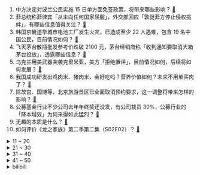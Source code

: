 1. 中方决定对波兰公民实施 15 日单方面免签政策，将带来哪些影响？ [:link:](https://www.zhihu.com/question/659785642)
2. 菲总统称菲律宾「从未向任何国家屈服」，外交部回应「敦促菲方停止侵权挑衅」，有哪些信息值得关注？ [:link:](https://www.zhihu.com/question/659773926)
3. 韩国京畿道华城市电池工厂发生火灾，已造成至少 22 人遇难，包含 19 名中国公民，目前情况如何？ [:link:](https://www.zhihu.com/question/659781483)
4. 飞天茅台散瓶批发参考价跌破 2100 元，茅台经销商称「收到通知要取消大箱茅台投放」，透露哪些信息？ [:link:](https://www.zhihu.com/question/659734617)
5. 乌克兰用美武器突袭克里米亚，美方「拒绝置评」，目前情况如何，后续将如何发展？ [:link:](https://www.zhihu.com/question/659766964)
6. 我国成功研发出鸡肉米、猪肉米，会好吃吗？营养价值如何？未来不用单买肉了？ [:link:](https://www.zhihu.com/question/659735919)
7. 除故宫、国博等，北京旅游景区已全面取消预约要求，这一调整将带来怎样的影响？ [:link:](https://www.zhihu.com/question/659579738)
8. 公募基金行业不少公司去年年终奖还没发，有公司裁员 30%，公募行业的「降本增效」为何来得如此猛烈？ [:link:](https://www.zhihu.com/question/659773691)
9. 无趣的本质是什么？ [:link:](https://www.zhihu.com/question/620391012)
10. 如何评价《龙之家族》第二季第二集（S02E02）？ [:link:](https://www.zhihu.com/question/659770375)
<details>
<summary>11 ~ 20</summary>

11. 《艾尔登法环》DLC是否已经彻底无力回天，宫崎英高还能否在年内实现本体当年的口碑逆转？ [:link:](https://www.zhihu.com/question/659674514)
12. 中国管理科学研究院因滥设下属机构、肆意扩大业务范围等问题被撤销事业单位登记，此事带来哪些警示？ [:link:](https://www.zhihu.com/question/659697568)
13. 2024年6月24日，大A跳空下跌，一度触及 2960点，请问大家在这个阶段有什么看法？ [:link:](https://www.zhihu.com/question/659740786)
14. 对于胖东来爆改永辉超市你怎么看? [:link:](https://www.zhihu.com/question/659488583)
15. 没有人系统教导，职场新人应该如何自学业务知识？ [:link:](https://www.zhihu.com/question/658821330)
16. 少赚 1.1 万亿元，孙正义认错「英伟达卖早了，错过了一条大鱼」，哪些信息值得关注？ [:link:](https://www.zhihu.com/question/659764954)
17. 作为小学生的家长，有哪些事是不能忽视的？ [:link:](https://www.zhihu.com/question/658581649)
18. 如果《哆啦A梦》的主角五人组集体穿越到《战锤40K》的世界会怎样？ [:link:](https://www.zhihu.com/question/657974448)
19. 长沙受暴雨影响地铁 2、3 号线全线停运，部分道路积水严重，目前情况如何？需要注意哪些安全事项？ [:link:](https://www.zhihu.com/question/659748672)
20. DC 中的超人为什么带上眼镜成为克拉克，而别人就认不出他是超人？ [:link:](https://www.zhihu.com/question/470959218)
</details>
<details>
<summary>21 ~ 30</summary>

21. 当了 20 年家庭主妇后 55 岁中年妇女再就业竟比年轻人还卷，如何看待中年家庭妇女再就业这一选择？ [:link:](https://www.zhihu.com/question/659664672)
22. 如何识别不值得帮助的人？好心当成驴肝肺? [:link:](https://www.zhihu.com/question/658910382)
23. 山本五十六为什么在兵力不足的情况下还要坚持打中途岛? [:link:](https://www.zhihu.com/question/659585343)
24. 薛之谦演唱会遇人工增雨引发粉丝不满，当地回应「为抗旱，必须抓住降雨时机」，降雨需要考量的因素有哪些？ [:link:](https://www.zhihu.com/question/659665225)
25. 导航可以检测车速，为什么交警不能用导航来认定超速行为？ [:link:](https://www.zhihu.com/question/658165670)
26. 《罗小黑战记》部分主创人员与《黑神话:悟空》的纷争会给《罗小黑战记 2》带来什么影响？ [:link:](https://www.zhihu.com/question/659676038)
27. 作为职场新人，在工作中应该注意哪些细节，才能更容易得到老板和同事的喜欢？ [:link:](https://www.zhihu.com/question/652615600)
28. 能干成大事的人都是什么样的人？ [:link:](https://www.zhihu.com/question/426658242)
29. Ta 离奇去世后，只留下一个账号，你能从中挖出多少真相？ [:link:](https://www.zhihu.com/question/657694101)
30. 2024 高考成绩不理想，我该如何自我调适？ [:link:](https://www.zhihu.com/question/658929588)
</details>
<details>
<summary>31 ~ 40</summary>

31. 假设我骑车没有任何空气阻力能不能超过环法自行车的人？ [:link:](https://www.zhihu.com/question/659414319)
32. 长跑运动员为什么小腿都很细？ [:link:](https://www.zhihu.com/question/658558760)
33. 长大后你悟出了什么道理？ [:link:](https://www.zhihu.com/question/586700574)
34. 你有哪些非常喜爱 ，久久难以忘怀的句子？ [:link:](https://www.zhihu.com/question/659700552)
35. 大学生一个月生活费四千，怎样理财？ [:link:](https://www.zhihu.com/question/659614413)
36. 很多历史剧都存在艺术加工，甚至有明显的历史错误，那我们看历史剧的意义是什么？为什么不直接看史料？ [:link:](https://www.zhihu.com/question/658006619)
37. 大学英语到底要怎么学？ [:link:](https://www.zhihu.com/question/452489302)
38. 能不能把你库存的美食照片或视频分享一下？ [:link:](https://www.zhihu.com/question/376498478)
39. 高考查到分数的那一刻，你经历了什么？ [:link:](https://www.zhihu.com/question/658005303)
40. 2024赛季F1西班牙大奖赛，维斯塔潘夺冠，诺里斯第二，汉密尔顿第三，如何评价这场比赛？ [:link:](https://www.zhihu.com/question/659695514)
</details>
<details>
<summary>41 ~ 50</summary>

41. 鱼雷在二战时就已经用烂了，为啥到现在也只有九国能造？ [:link:](https://www.zhihu.com/question/625014488)
42. 如何评价《我在北京送快递》这本书？ [:link:](https://www.zhihu.com/question/613886501)
43. 韩国警告俄罗斯，若向朝鲜提供高精度武器，韩国援乌「将不设限」，哪些信息值得关注？ [:link:](https://www.zhihu.com/question/659733424)
44. 毛坯装修完，通风 2 个月可以住进去吗？ [:link:](https://www.zhihu.com/question/657211858)
45. 中国历史上，有哪些将军擅长指挥大规模军团作战？ [:link:](https://www.zhihu.com/question/659349322)
46. 跑步时用不用刻意追求配速？ [:link:](https://www.zhihu.com/question/657592454)
47. 过于缺乏安全感的原因，是内心无法真正信任他人吗？ [:link:](https://www.zhihu.com/question/659542930)
48. 《原神》枫丹版本即将结束，如何评价这一年内更新的内容？ [:link:](https://www.zhihu.com/question/659303850)
49. 当求职者职业空窗期被面试官针对性提问称「不太能适应职场节奏」，你怎么处理？应该对 HR 说实话吗？ [:link:](https://www.zhihu.com/question/659142487)
50. 如何评价光武帝的军事能力？放到两晋南北朝能否比得过刘裕慕容垂之类？ [:link:](https://www.zhihu.com/question/658496124)
</details><details>
<summary>bilibili</summary>

</details>